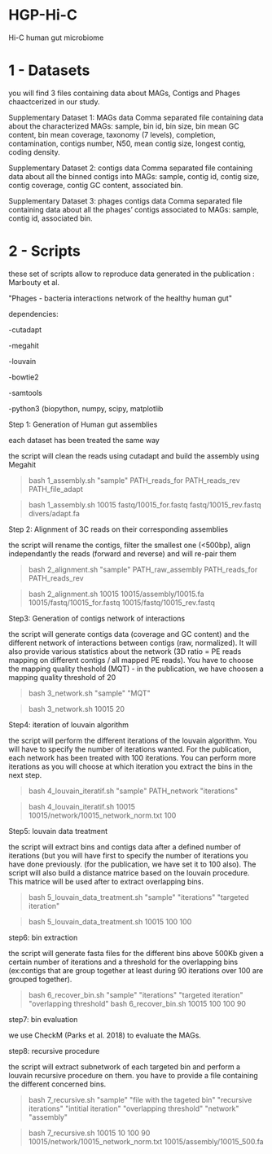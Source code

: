 # HGP-Hi-C
Hi-C human gut microbiome

# 1 - Datasets 
you will find 3 files containing data about MAGs, Contigs and Phages chaactcerized in our study.

Supplementary Dataset 1: MAGs data 
Comma separated file containing data about the characterized MAGs: sample, bin id, bin size, bin mean GC content, bin mean coverage, taxonomy (7 levels), completion, contamination, contigs number, N50, mean contig size, longest contig, coding density.

Supplementary Dataset 2: contigs data
Comma separated file containing data about all the binned contigs into MAGs: sample, contig id, contig size, contig coverage, contig GC content, associated bin.

Supplementary Dataset 3: phages contigs data
Comma separated file containing data about all the phages’ contigs associated to MAGs: sample, contig id, associated bin.


# 2 - Scripts

these set of scripts allow to reproduce data generated in the publication : Marbouty et al.

"Phages - bacteria interactions network of the healthy human gut"

dependencies:

-cutadapt

-megahit

-louvain

-bowtie2

-samtools

-python3 (biopython, numpy, scipy, matplotlib


Step 1: Generation of Human gut assemblies

each dataset has been treated the same way

the script will clean the reads using cutadapt and build the assembly using Megahit

> bash 1_assembly.sh "sample" PATH_reads_for PATH_reads_rev PATH_file_adapt

> bash 1_assembly.sh 10015 fastq/10015_for.fastq fastq/10015_rev.fastq divers/adapt.fa

Step 2: Alignment of 3C reads on their corresponding assemblies

the script will rename the contigs, filter the smallest one (<500bp), align independantly the reads (forward and reverse) and will re-pair them

> bash 2_alignment.sh "sample" PATH_raw_assembly PATH_reads_for PATH_reads_rev

> bash 2_alignment.sh 10015 10015/assembly/10015.fa 10015/fastq/10015_for.fastq 10015/fastq/10015_rev.fastq

Step3: Generation of contigs network of interactions

the script will generate contigs data (coverage and GC content) and the different network of interactions between contigs (raw, normalized). It will also provide various statistics about the network (3D ratio = PE reads mapping on different contigs / all mapped PE reads).
You have to choose the mapping quality theshold (MQT) - in the publication, we have choosen a mapping quality threshold of 20

> bash 3_network.sh "sample" "MQT"

> bash 3_network.sh 10015 20

Step4: iteration of louvain algorithm

the script will perform the different iterations of the louvain algorithm. You will have to specify the number of iterations wanted. For the publication, each network has been treated with 100 iterations. You can perform more iterations as you will choose at which iteration you extract the bins in the next step.

> bash 4_louvain_iteratif.sh "sample" PATH_network "iterations"

> bash 4_louvain_iteratif.sh 10015 10015/network/10015_network_norm.txt 100

Step5: louvain data treatment

the script will extract bins and contigs data after a defined number of iterations (but you will have first to specify the number of iterations you have done previously. (for the publication, we have set it to 100 also). The script will also build a distance matrice based on the louvain procedure. This matrice will be used after to extract overlapping bins.

> bash 5_louvain_data_treatment.sh "sample" "iterations" "targeted iteration"

> bash 5_louvain_data_treatment.sh 10015 100 100

step6: bin extraction

the script will generate fasta files for the different bins above 500Kb given a certain number of iterations and a threshold for the overlapping bins (ex:contigs that are group together at least during 90 iterations over 100 are grouped together).

> bash 6_recover_bin.sh "sample" "iterations" "targeted iteration" "overlapping threshold"
> bash 6_recover_bin.sh 10015 100 100 90

step7: bin evaluation

we use CheckM (Parks et al. 2018) to evaluate the MAGs.

step8: recursive procedure

the script will extract subnetwork of each targeted bin and perform a louvain recursive procedure on them. you have to provide a file containing the different concerned bins.

> bash 7_recursive.sh "sample" "file with the tageted bin" "recursive iterations" "intitial iteration" "overlapping threshold" "network" "assembly"

> bash 7_recursive.sh 10015 10 100 90 10015/network/10015_network_norm.txt 10015/assembly/10015_500.fa

